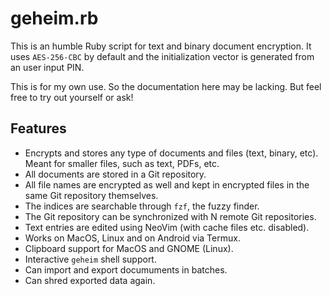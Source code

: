 # geheim.rb

This is an humble Ruby script for text and binary document encryption. It uses `AES-256-CBC` by default and the initialization vector is generated from an user input PIN.

This is for my own use. So the documentation here may be lacking. But feel free to try out yourself or ask!

## Features

* Encrypts and stores any type of documents and files (text, binary, etc). Meant for smaller files, such as text, PDFs, etc.
* All documents are stored in a Git repository.
* All file names are encrypted as well and kept in encrypted files in the same Git repository themselves.
* The indices are searchable through `fzf`, the fuzzy finder.
* The Git repository can be synchronized with N remote Git repositories.
* Text entries are edited using NeoVim (with cache files etc. disabled).
* Works on MacOS, Linux and on Android via Termux.
* Clipboard support for MacOS and GNOME (Linux).
* Interactive `geheim` shell support.
* Can import and export documuments in batches.
* Can shred exported data again.
